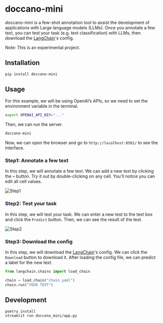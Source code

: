 # doccano-mini

doccano-mini is a few-shot annotation tool to assist the development of applications with Large language models (LLMs). Once you annotate a few text, you can test your task (e.g. text classification) with LLMs, then download the [LangChain](https://github.com/hwchase17/langchain)'s config.

Note: This is an experimental project.

## Installation

```bash
pip install doccano-mini
```

## Usage

For this example, we will be using OpenAI’s APIs, so we need to set the environment variable in the terminal.

```bash
export OPENAI_API_KEY="..."
```

Then, we can run the server.

```bash
doccano-mini
```

Now, we can open the browser and go to `http://localhost:8501/` to see the interface.

### Step1: Annotate a few text

In this step, we will annotate a few text. We can add a new text by clicking the `+` button. Try it out by double-clicking on any cell. You'll notice you can edit all cell values.

![Step1](https://raw.githubusercontent.com/doccano/doccano-mini/master/docs/images/annotation.gif)

### Step2: Test your task

In this step, we will test your task. We can enter a new test to the text box and click the `Predict` button. Then, we can see the result of the test.

![Step2](https://raw.githubusercontent.com/doccano/doccano-mini/master/docs/images/test_new_example.jpg)

### Step3: Download the config

In this step, we will download the [LangChain](https://github.com/hwchase17/langchain)'s config. We can click the `Download` button to download it. After loading the config file, we can predict a label for the new text.

```python
from langchain.chains import load_chain

chain = load_chain("chain.yaml")
chain.run("YOUR TEXT")
```

## Development

```bash
poetry install
streamlit run doccano_mini/app.py
```
